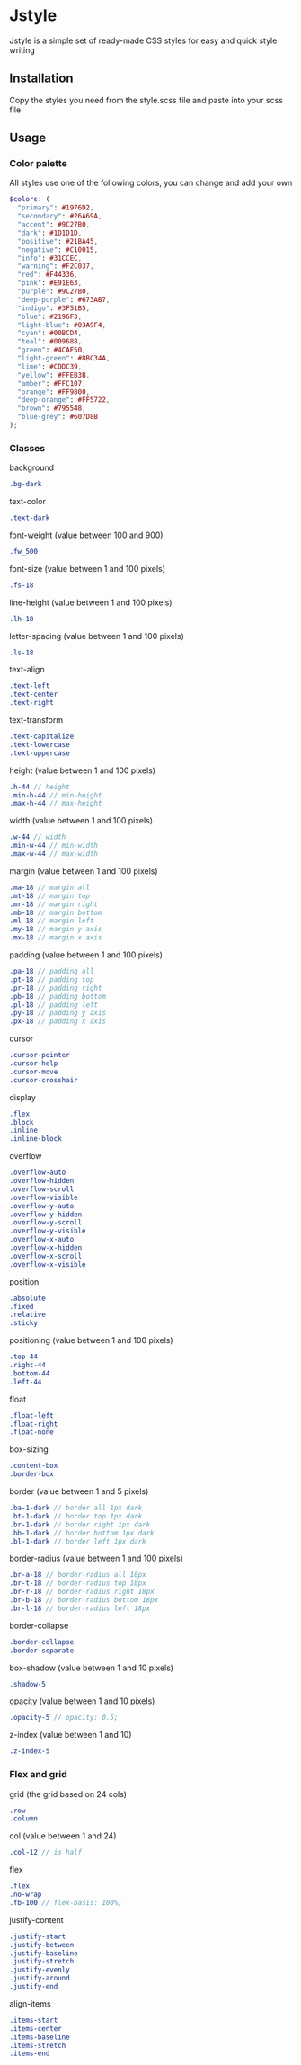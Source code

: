 # Jstyle

Jstyle is a simple set of ready-made CSS styles for easy and quick style writing

## Installation

Copy the styles you need from the style.scss file and paste into your scss file

## Usage

### Color palette

All styles use one of the following colors, you can change and add your own

```scss
$colors: (
  "primary": #1976D2,
  "secondary": #26A69A,
  "accent": #9C27B0,
  "dark": #1D1D1D,
  "positive": #21BA45,
  "negative": #C10015,
  "info": #31CCEC,
  "warning": #F2C037,
  "red": #F44336,
  "pink": #E91E63,
  "purple": #9C27B0,
  "deep-purple": #673AB7,
  "indigo": #3F51B5,
  "blue": #2196F3,
  "light-blue": #03A9F4,
  "cyan": #00BCD4,
  "teal": #009688,
  "green": #4CAF50,
  "light-green": #8BC34A,
  "lime": #CDDC39,
  "yellow": #FFEB3B,
  "amber": #FFC107,
  "orange": #FF9800,
  "deep-orange": #FF5722,
  "brown": #795548,
  "blue-grey": #607D8B
);
```

### Classes

background
```scss
.bg-dark
```
text-color
```scss
.text-dark
```

font-weight (value between 100 and 900)
```scss
.fw_500
```

font-size (value between 1 and 100 pixels)
```scss
.fs-18
```

line-height (value between 1 and 100 pixels)
```scss
.lh-18
```

letter-spacing (value between 1 and 100 pixels)
```scss
.ls-18
```

text-align
```scss
.text-left
.text-center
.text-right
```

text-transform
```scss
.text-capitalize
.text-lowercase
.text-uppercase
```

height (value between 1 and 100 pixels)
```scss
.h-44 // height
.min-h-44 // min-height
.max-h-44 // max-height
```

width (value between 1 and 100 pixels)
```scss
.w-44 // width
.min-w-44 // min-width
.max-w-44 // max-width
```

margin (value between 1 and 100 pixels)
```scss
.ma-18 // margin all
.mt-18 // margin top
.mr-18 // margin right
.mb-18 // margin bottom
.ml-18 // margin left
.my-18 // margin y axis
.mx-18 // margin x axis
```

padding (value between 1 and 100 pixels)
```scss
.pa-18 // padding all
.pt-18 // padding top
.pr-18 // padding right
.pb-18 // padding bottom
.pl-18 // padding left
.py-18 // padding y axis
.px-18 // padding x axis
```

cursor
```scss
.cursor-pointer
.cursor-help
.cursor-move
.cursor-crosshair
```

display
```scss
.flex
.block
.inline
.inline-block
```

overflow
```scss
.overflow-auto
.overflow-hidden
.overflow-scroll
.overflow-visible
.overflow-y-auto
.overflow-y-hidden
.overflow-y-scroll
.overflow-y-visible
.overflow-x-auto
.overflow-x-hidden
.overflow-x-scroll
.overflow-x-visible
```

position
```scss
.absolute
.fixed
.relative
.sticky
```

positioning (value between 1 and 100 pixels)
```scss
.top-44
.right-44
.bottom-44
.left-44
```

float
```scss
.float-left
.float-right
.float-none
```

box-sizing
```scss
.content-box
.border-box
```

border (value between 1 and 5 pixels)
```scss
.ba-1-dark // border all 1px dark 
.bt-1-dark // border top 1px dark 
.br-1-dark // border right 1px dark 
.bb-1-dark // border bottom 1px dark 
.bl-1-dark // border left 1px dark 
```

border-radius (value between 1 and 100 pixels)
```scss
.br-a-18 // border-radius all 18px
.br-t-18 // border-radius top 18px
.br-r-18 // border-radius right 18px
.br-b-18 // border-radius bottom 18px
.br-l-18 // border-radius left 18px
```

border-collapse
```scss
.border-collapse
.border-separate
```

box-shadow (value between 1 and 10 pixels)
```scss
.shadow-5
```

opacity (value between 1 and 10 pixels)
```scss
.opacity-5 // opacity: 0.5;
```

z-index (value between 1 and 10)
```scss
.z-index-5
```

### Flex and grid

grid (the grid based on 24 cols)
```scss
.row
.column
```

col (value between 1 and 24)
```scss
.col-12 // is half
```

flex
```scss
.flex
.no-wrap
.fb-100 // flex-basis: 100%;
```

justify-content
```scss
.justify-start
.justify-between
.justify-baseline
.justify-stretch
.justify-evenly
.justify-around
.justify-end
```

align-items
```scss
.items-start
.items-center
.items-baseline
.items-stretch
.items-end
```
